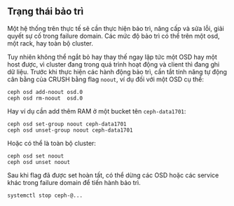 ## Trạng thái bảo trì
Một hệ thống trên thực tế sẽ cần thực hiện bảo trì, nâng cấp và sửa lỗi, giải quyết sự cố trong failure domain.
Các mức độ bảo trì có thể trên một osd, một rack, hay toàn bộ cluster.

Tuy nhiên không thể ngắt bỏ hay thay thế ngay lập tức một OSD hay một host được, vì cluster đang trong quá trình hoạt động và client thì đang ghi dữ liệu.
Trước khi thực hiện các hành động bảo trì, cần tắt tính năng tự động cân bằng của CRUSH bằng flag `noout`, ví dụ đối với một OSD cụ thể:

    ceph osd add-noout osd.0
    ceph osd rm-noout  osd.0
    
Hay ví dụ cần add thêm RAM ở một bucket tên `ceph-data1701`:

    ceph osd set-group noout ceph-data1701
    ceph osd unset-group noout ceph-data1701

Hoặc có thể là toàn bộ cluster:

    ceph osd set noout
    ceph osd unset noout
    
Sau khi flag đã được set hoàn tất, có thể dừng các OSD hoặc các service khác trong failure domain để tiến hành bảo trì.

    systemctl stop ceph-@...
    
##     

